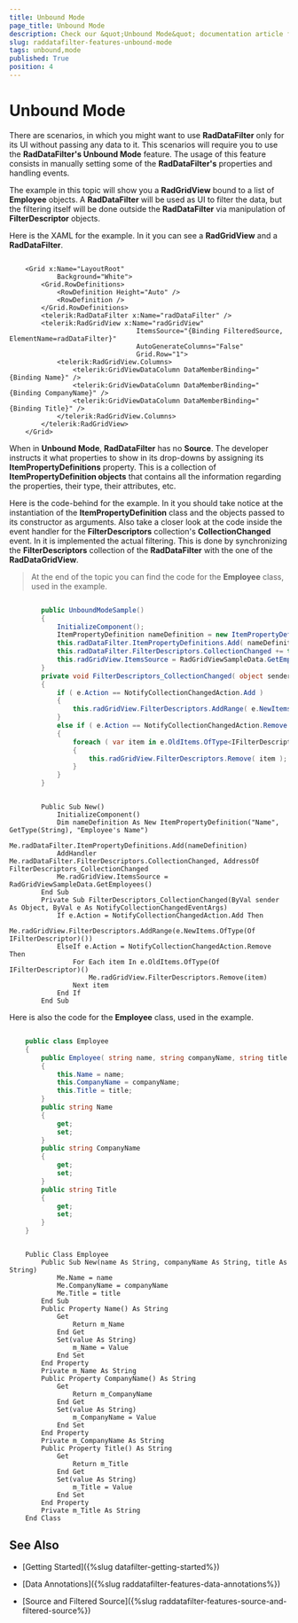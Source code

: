 ```yaml
---
title: Unbound Mode
page_title: Unbound Mode
description: Check our &quot;Unbound Mode&quot; documentation article for the RadDataFilter {{ site.framework_name }} control.
slug: raddatafilter-features-unbound-mode
tags: unbound,mode
published: True
position: 4
---
```


# Unbound Mode

There are scenarios, in which you might want to use __RadDataFilter__ only for its UI without passing any data to it. This scenarios will require you to use the __RadDataFilter's Unbound Mode__ feature. The usage of this feature consists in manually setting some of the __RadDataFilter's__ properties and handling events.

The example in this topic will show you a __RadGridView__ bound to a list of __Employee__ objects. A __RadDataFilter__ will be used as UI to filter the data, but the filtering itself will be done outside the __RadDataFilter__ via manipulation of __FilterDescriptor__ objects.

Here is the XAML for the example. In it you can see a __RadGridView__ and a __RadDataFilter__.



```XAML

	<Grid x:Name="LayoutRoot"
	        Background="White">
	    <Grid.RowDefinitions>
	        <RowDefinition Height="Auto" />
	        <RowDefinition />
	    </Grid.RowDefinitions>
	    <telerik:RadDataFilter x:Name="radDataFilter" />
	    <telerik:RadGridView x:Name="radGridView"
	                            ItemsSource="{Binding FilteredSource, ElementName=radDataFilter}"
	                            AutoGenerateColumns="False"
	                            Grid.Row="1">
	        <telerik:RadGridView.Columns>
	            <telerik:GridViewDataColumn DataMemberBinding="{Binding Name}" />
	            <telerik:GridViewDataColumn DataMemberBinding="{Binding CompanyName}" />
	            <telerik:GridViewDataColumn DataMemberBinding="{Binding Title}" />
	        </telerik:RadGridView.Columns>
	    </telerik:RadGridView>
	</Grid>
```


When in __Unbound Mode__, __RadDataFilter__ has no __Source__. The developer instructs it what properties to show in its drop-downs by assigning its __ItemPropertyDefinitions__ property. This is a collection of __ItemPropertyDefinition objects__ that contains all the information regarding the properties, their type, their attributes, etc. 

Here is the code-behind for the example. In it you should take notice at the instantiation of the __ItemPropertyDefinition__ class and the objects passed to its constructor as arguments. Also take a closer look at the code inside the event handler for the __FilterDescriptors__ collection's __CollectionChanged__ event. In it is implemented the actual filtering. This is done by synchronizing the __FilterDescriptors__ collection of the __RadDataFilter__ with the one of the __RadDataGridView__.

>At the end of the topic you can find the code for the __Employee__ class, used in the example.



```C#

	    public UnboundModeSample()
	    {
	        InitializeComponent();
	        ItemPropertyDefinition nameDefinition = new ItemPropertyDefinition( "Name", typeof( string ), "Employee's Name" );
	        this.radDataFilter.ItemPropertyDefinitions.Add( nameDefinition );
	        this.radDataFilter.FilterDescriptors.CollectionChanged += this.FilterDescriptors_CollectionChanged;
	        this.radGridView.ItemsSource = RadGridViewSampleData.GetEmployees();
	    }
	    private void FilterDescriptors_CollectionChanged( object sender, NotifyCollectionChangedEventArgs e )
	    {
	        if ( e.Action == NotifyCollectionChangedAction.Add )
	        {
	            this.radGridView.FilterDescriptors.AddRange( e.NewItems.OfType<IFilterDescriptor>() );
	        }
	        else if ( e.Action == NotifyCollectionChangedAction.Remove )
	        {
	            foreach ( var item in e.OldItems.OfType<IFilterDescriptor>() )
	            {
	                this.radGridView.FilterDescriptors.Remove( item );
	            }
	        }
	    }
```





```VB.NET

	    Public Sub New()
	        InitializeComponent()
	        Dim nameDefinition As New ItemPropertyDefinition("Name", GetType(String), "Employee's Name")
	        Me.radDataFilter.ItemPropertyDefinitions.Add(nameDefinition)
	        AddHandler Me.radDataFilter.FilterDescriptors.CollectionChanged, AddressOf FilterDescriptors_CollectionChanged
	        Me.radGridView.ItemsSource = RadGridViewSampleData.GetEmployees()
	    End Sub
	    Private Sub FilterDescriptors_CollectionChanged(ByVal sender As Object, ByVal e As NotifyCollectionChangedEventArgs)
	        If e.Action = NotifyCollectionChangedAction.Add Then
	            Me.radGridView.FilterDescriptors.AddRange(e.NewItems.OfType(Of IFilterDescriptor)())
	        ElseIf e.Action = NotifyCollectionChangedAction.Remove Then
	            For Each item In e.OldItems.OfType(Of IFilterDescriptor)()
	                Me.radGridView.FilterDescriptors.Remove(item)
	            Next item
	        End If
	    End Sub
```



Here is also the code for the __Employee__ class, used in the example.



```C#

	public class Employee
	{
	    public Employee( string name, string companyName, string title )
	    {
	        this.Name = name;
	        this.CompanyName = companyName;
	        this.Title = title;
	    }
	    public string Name
	    {
	        get;
	        set;
	    }
	    public string CompanyName
	    {
	        get;
	        set;
	    }
	    public string Title
	    {
	        get;
	        set;
	    }
	}
```





```VB.NET

	Public Class Employee
	    Public Sub New(name As String, companyName As String, title As String)
	        Me.Name = name
	        Me.CompanyName = companyName
	        Me.Title = title
	    End Sub
	    Public Property Name() As String
	        Get
	            Return m_Name
	        End Get
	        Set(value As String)
	            m_Name = Value
	        End Set
	    End Property
	    Private m_Name As String
	    Public Property CompanyName() As String
	        Get
	            Return m_CompanyName
	        End Get
	        Set(value As String)
	            m_CompanyName = Value
	        End Set
	    End Property
	    Private m_CompanyName As String
	    Public Property Title() As String
	        Get
	            Return m_Title
	        End Get
	        Set(value As String)
	            m_Title = Value
	        End Set
	    End Property
	    Private m_Title As String
	End Class
```



## See Also

 * [Getting Started]({%slug datafilter-getting-started%})

 * [Data Annotations]({%slug raddatafilter-features-data-annotations%})

 * [Source and Filtered Source]({%slug raddatafilter-features-source-and-filtered-source%})
